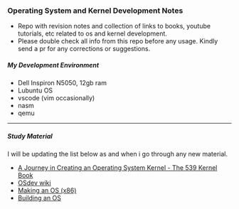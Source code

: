 ### Operating System and Kernel Development Notes
- Repo with revision notes and collection of links to books, youtube tutorials, etc related to os and kernel development.
- Please double check all info from this repo before any usage. Kindly send a pr for any corrections or suggestions.


##### My Development Environment
- Dell Inspiron N5050, 12gb ram
- Lubuntu OS
- vscode (vim occasionally)
- nasm
- qemu

---
##### Study Material

I will be updating the list below as and when i go through any new material.
- [A Journey in Creating an Operating System Kernel - The 539 Kernel Book](https://539kernel.com/)
- [OSdev wiki](https://wiki.osdev.org)
- [Making an OS (x86)](https://www.youtube.com/playlist?list=PLm3B56ql_akNcvH8vvJRYOc7TbYhRs19M)
- [Building an OS](https://www.youtube.com/playlist?list=PLFjM7v6KGMpiH2G-kT781ByCNC_0pKpPN)
